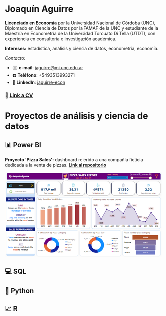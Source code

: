
# Joaquín Aguirre

**Licenciado en Economía** por la Universidad Nacional de Córdoba (UNC), Diplomado en Ciencia de Datos por la FAMAF de la UNC y estudiante de la Maestría en Econometría de la Universidad Torcuato Di Tella (UTDT), con experiencia en consultoría e investigación académica.

**Intereses:** estadística, análisis y ciencia de datos, econometría, economía.

*Contacto:*
- ✉️ **e-mail**: jaguirre@mi.unc.edu.ar
- ☎️ **Teléfono**: +5493513993271
- 🔗 **LinkedIn**: [jaguirre-econ](https://www.linkedin.com/in/jaguirre-econ/)

### 📄 [Link a CV](https://github.com/jaguirre-econ/profile/blob/main/CV%20-%20Aguirre%2C%20Joaqu%C3%ADn.pdf)

# Proyectos de análisis y ciencia de datos

## 📊 Power BI 

**Proyecto 'Pizza Sales':** dashboard referido a una compañía ficticia dedicada a la venta de pizzas. [**Link al repositorio**]()

![](images/bi_report_1.png)

## 💻 SQL 

## 🐍 Python 

## 📈 R 


